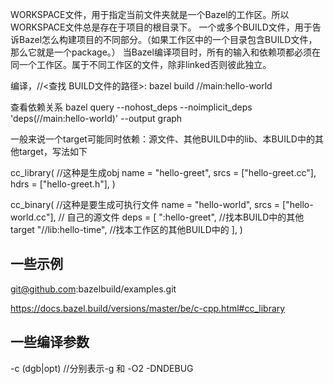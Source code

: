 WORKSPACE文件，用于指定当前文件夹就是一个Bazel的工作区。所以WORKSPACE文件总是存在于项目的根目录下。
一个或多个BUILD文件，用于告诉Bazel怎么构建项目的不同部分。（如果工作区中的一个目录包含BUILD文件，那么它就是一个package。）
当Bazel编译项目时，所有的输入和依赖项都必须在同一个工作区。属于不同工作区的文件，除非linked否则彼此独立。

编译，//<查找 BUILD文件的路径>:<target>
bazel build //main:hello-world


查看依赖关系
bazel query --nohost_deps --noimplicit_deps 'deps(//main:hello-world)' --output graph


一般来说一个target可能同时依赖：源文件、其他BUILD中的lib、本BUILD中的其他target，写法如下

cc_library( //这种是生成obj
    name = "hello-greet",
    srcs = ["hello-greet.cc"],
    hdrs = ["hello-greet.h"],
)


cc_binary(  //这种是要生成可执行文件
    name = "hello-world",
    srcs = ["hello-world.cc"], // 自己的源文件
    deps = [
        ":hello-greet",      //找本BUILD中的其他target
        "//lib:hello-time",  //找本工作区的其他BUILD中的
    ],
)


## 一些示例

git@github.com:bazelbuild/examples.git

https://docs.bazel.build/versions/master/be/c-cpp.html#cc_library


## 一些编译参数
-c (dgb|opt) //分别表示-g 和 -O2 -DNDEBUG